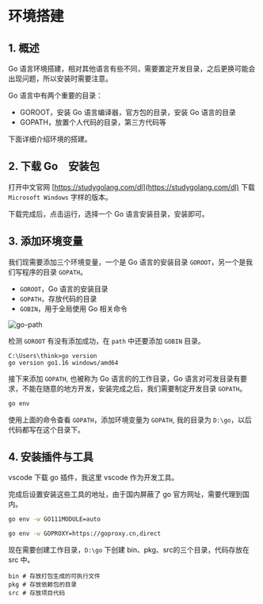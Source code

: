 # 环境搭建

## 1. 概述

Go 语言环境搭建，相对其他语言有些不同，需要置定开发目录，之后更换可能会出现问题，所以安装时需要注意。

Go 语言中有两个重要的目录：

- GOROOT，安装 Go 语言编译器，官方包的目录，安装 Go 语言的目录
- GOPATH，放置个人代码的目录，第三方代码等

下面详细介绍环境的搭建。

## 2. 下载 Go　安装包

打开中文官网 [https://studygolang.com/dl](https://studygolang.com/dl) 下载 `Microsoft Windows` 字样的版本。

下载完成后，点击运行，选择一个 Go 语言安装目录，安装即可。

## 3. 添加环境变量

我们现需要添加三个环境变量，一个是 Go 语言的安装目录 `GOROOT`，另一个是我们写程序的目录 `GOPATH`。

- `GOROOT`，Go 语言的安装目录
- `GOPATH`，存放代码的目录
- `GOBIN`，用于全局使用 Go 相关命令

![go-path](go-path.png)

检测 `GOROOT` 有没有添加成功，在 `path` 中还要添加 `GOBIN` 目录。

```text
C:\Users\think>go version
go version go1.16 windows/amd64
```

接下来添加 `GOPATH`, 也被称为 Go 语言的的工作目录，Go 语言对可发目录有要求，不能在随意的地方开发，安装完成之后，我们需要制定开发目录 `GOPATH`。

```bash
go env
```

使用上面的命令查看 `GOPATH`，添加环境变量为 `GOPATH`, 我的目录为 `D:\go`，以后代码都写在这个目录下。

## 4. 安装插件与工具

vscode 下载 go 插件，我这里 vscode 作为开发工具。

完成后设置安装这些工具的地址，由于国内屏蔽了 go 官方网址，需要代理到国内。

```bash
go env -w GO111MODULE=auto

go env -w GOPROXY=https://goproxy.cn,direct
```

现在需要创建工作目录，`D:\go` 下创建 bin、pkg、src的三个目录，代码存放在 src 中。

```text
bin # 存放打包生成的可执行文件
pkg # 存放依赖包的目录
src # 存放项目代码
```

 
 <comment-comment/> 
 